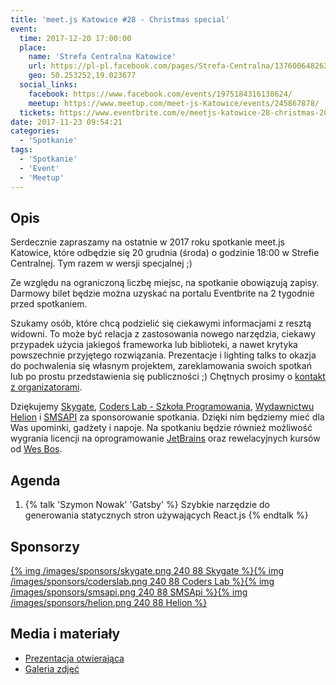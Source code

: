 ```yaml
---
title: 'meet.js Katowice #28 - Christmas special'
event:
  time: 2017-12-20 17:00:00
  place:
    name: 'Strefa Centralna Katowice'
    url: https://pl-pl.facebook.com/pages/Strefa-Centralna/1376006482624106
    geo: 50.253252,19.023677
  social_links:
    facebook: https://www.facebook.com/events/1975184316138624/
    meetup: https://www.meetup.com/meet-js-Katowice/events/245867878/
  tickets: https://www.eventbrite.com/e/meetjs-katowice-28-christmas-2017-special-event-tickets-41221845650
date: 2017-11-23 09:54:21
categories:
  - 'Spotkanie'
tags:
  - 'Spotkanie'
  - 'Event'
  - 'Meetup'
---
```

## Opis

Serdecznie zapraszamy na ostatnie w 2017 roku spotkanie meet.js Katowice, które odbędzie się 20 grudnia (środa) o godzinie 18:00 w Strefie Centralnej. Tym razem w wersji specjalnej ;)

Ze względu na ograniczoną liczbę miejsc, na spotkanie obowiązują zapisy. Darmowy bilet będzie można uzyskać na portalu Eventbrite na 2 tygodnie przed spotkaniem.

Szukamy osób, które chcą podzielić się ciekawymi informacjami z resztą widowni. To może być relacja z zastosowania nowego narzędzia, ciekawy przypadek użycia jakiegoś frameworka lub biblioteki, a nawet krytyka powszechnie przyjętego rozwiązania. Prezentacje i lighting talks to okazja do pochwalenia się własnym projektem, zareklamowania swoich spotkań lub po prostu przedstawienia się publiczności ;) Chętnych prosimy o [kontakt z organizatorami](/about/#Kontakt).

Dziękujemy [Skygate][skygate], [Coders Lab - Szkoła Programowania][coderslab], [Wydawnictwu Helion][helion] i [SMSAPI][smsapi] za sponsorowanie spotkania. Dzięki nim będziemy mieć dla Was upominki, gadżety i napoje. Na spotkaniu będzie również możliwość wygrania licencji na oprogramowanie [JetBrains][jetbrains] oraz rewelacyjnych kursów od [Wes Bos][wesbos].

## Agenda

1. {% talk 'Szymon Nowak' 'Gatsby' %}
Szybkie narzędzie do generowania statycznych stron używających React.js
{% endtalk %}

## Sponsorzy

[{% img /images/sponsors/skygate.png 240 88 Skygate %}][skygate][{% img /images/sponsors/coderslab.png 240 88 Coders Lab %}][coderslab][{% img /images/sponsors/smsapi.png 240 88 SMSApi %}][smsapi][{% img /images/sponsors/helion.png 240 88 Helion %}][helion]

## Media i materiały

- [Prezentacja otwierająca](http://bit.ly/2BkuqnW)
- [Galeria zdjęć](https://www.facebook.com/pg/meetjspl/photos/?tab=album&album_id=1782957835111401)

[skygate]: https://skygate.io
[coderslab]: http://www.coderslab.pl
[smsapi]: https://www.smsapi.com
[helion]: http://helion.pl/
[jetbrains]: https://www.jetbrains.com
[wesbos]: http://wesbos.com

